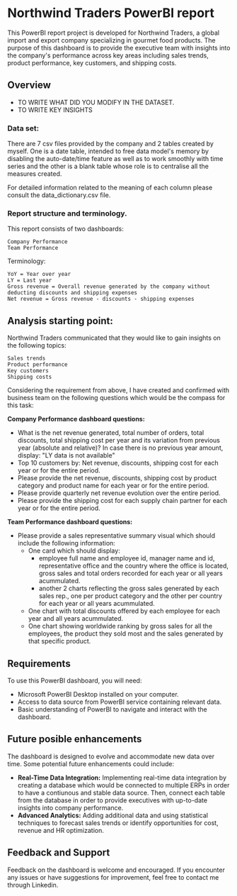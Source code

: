 # Northwind Traders PowerBI report

This PowerBI report project is developed for Northwind Traders, a global import and export company specializing in gourmet food products. The purpose of this dashboard is to provide the executive team with insights into the company's performance across key areas including sales trends, product performance, key customers, and shipping costs.

## Overview

* TO WRITE WHAT DID YOU MODIFY IN THE DATASET.
* TO WRITE KEY INSIGHTS


### Data set:

 There are 7 csv files provided by the company and 2 tables created by myself. One is a date table, intended to free data model's memory by disabling the auto-date/time feature as well as to work smoothly with time series and the other is a blank table whose role is to centralise all the measures created.

 
  For detailed information related to the meaning of each column please consult the data_dictionary.csv file.


### Report structure and terminology.

 This report consists of two dashboards: 

    Company Performance
    Team Performance
 
 Terminology:
 
    YoY = Year over year
    LY = Last year
    Gross revenue = Overall revenue generated by the company without deducting discounts and shipping expenses
    Net revenue = Gross revenue - discounts - shipping expenses
 

## Analysis starting point:

Northwind Traders communicated that they would like to gain insights on the following topics:

    Sales trends  
    Product performance
    Key customers
    Shipping costs

Considering the requirement from above, I have created and confirmed with business team on the following questions which would be the compass for this task:

  **Company Performance dashboard questions:**
- What is the net revenue generated, total number of orders, total discounts, total shipping cost per year and its variation from previous year (absolute and relative)? In case there is no previous year amount, display: "LY data is not available"
- Top 10 customers by: Net revenue, discounts, shipping cost for each year or for the entire period.
- Please provide the net revenue, discounts, shipping cost by product category and product name for each year or for the entire period.
- Please provide quarterly net revenue evolution over the entire period.
- Please provide the shipping cost for each supply chain partner for each year or for the entire period.

**Team Performance dashboard questions:**
- Please provide a sales representative summary visual which should include the following information:
    - One card which should display:
        - employee full name and employee id, manager name and id, representative office and the country where the office is located, gross sales and total orders recorded for each year or all years acummulated. 
        - another 2 charts reflecting the gross sales generated by each sales rep., one per product category and the other per country for each year or all years acummulated.
    - One chart with total discounts offered by each employee for each year and all years acummulated.
    - One chart showing worldwide ranking by gross sales for all the employees, the product they sold most and the sales generated by that specific product.

## Requirements

To use this PowerBI dashboard, you will need:

- Microsoft PowerBI Desktop installed on your computer.
- Access to data source from PowerBI service containing relevant data.
- Basic understanding of PowerBI to navigate and interact with the dashboard.


## Future posible enhancements

The dashboard is designed to evolve and accommodate new data over time. Some potential future enhancements could include:

- **Real-Time Data Integration:** Implementing real-time data integration by creating a database which would be connected to multiple ERPs in order to have a contiunous and stable data source. Then, connect each table from the database in order to provide executives with up-to-date insights into company performance.
- **Advanced Analytics:** Adding additional data and using statistical techniques to forecast sales trends or identify opportunities for cost, revenue and HR optimization.

## Feedback and Support

Feedback on the dashboard is welcome and encouraged. If you encounter any issues or have suggestions for improvement, feel free to contact me through Linkedin.


